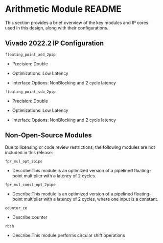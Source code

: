 # Arithmetic Module README

This section provides a brief overview of the key modules and IP cores used in this design, along with their configurations.

## Vivado 2022.2 IP Configuration
`floating_point_add_2pip`

- Precision:  Double

- Optimizations:  Low Latency

- Interface Options:  NonBlocking and 2 cycle latency

`floating_point_sub_2pip`

- Precision:  Double

- Optimizations:  Low Latency

- Interface Options:  NonBlocking and 2 cycle latency


## Non-Open-Source Modules
Due to licensing or code review restrictions, the following modules are not included in this release:

`fpr_mul_opt_2pipe`

- Describe:This module is an optimized version of a pipelined floating-point multiplier with a latency of 2 cycles.
  
`fpr_mul_const_opt_2pipe`

- Describe:This module is an optimized version of a pipelined floating-point multiplier with a latency of 2 cycles, where one input is a constant.

`counter_ce`

- Describe:counter

`rbsh`

- Describe:This module performs circular shift operations
